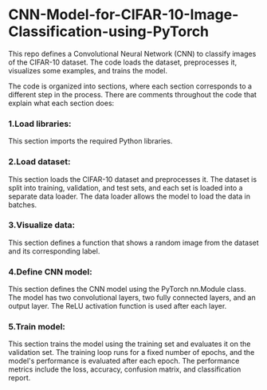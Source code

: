 # CNN-Model-for-CIFAR-10-Image-Classification-using-PyTorch
This repo defines a Convolutional Neural Network (CNN) to classify images of the CIFAR-10 dataset. The code loads the dataset, preprocesses it, visualizes some examples, and trains the model.

The code is organized into sections, where each section corresponds to a different step in the process. There are comments throughout the code that explain what each section does:

### 1.Load libraries:
This section imports the required Python libraries.

### 2.Load dataset: 
This section loads the CIFAR-10 dataset and preprocesses it. The dataset is split into training, validation, and test sets, and each set is loaded into a separate data loader. The data loader allows the model to load the data in batches.

### 3.Visualize data:
This section defines a function that shows a random image from the dataset and its corresponding label.

### 4.Define CNN model:
This section defines the CNN model using the PyTorch nn.Module class. The model has two convolutional layers, two fully connected layers, and an output layer. The ReLU activation function is used after each layer.

### 5.Train model:
This section trains the model using the training set and evaluates it on the validation set. The training loop runs for a fixed number of epochs, and the model's performance is evaluated after each epoch. The performance metrics include the loss, accuracy, confusion matrix, and classification report.
